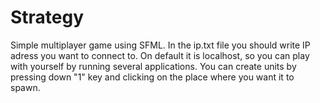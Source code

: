 # Strategy
Simple multiplayer game using SFML.
In the ip.txt file you should write IP adress you want to connect to. On default it is localhost, so you can play with
yourself by running several applications. You can create units by pressing down "1" key and clicking on the place 
where you want it to spawn.
